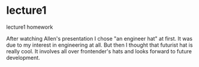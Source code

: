 # lecture1
lecture1 homework

After watching Allen's presentation 
I chose "an engineer hat" at first.
It was due to my interest in engineering at all.
But then I thought that futurist hat is really cool.
It involves all over frontender's hats and 
looks forward to future development.

